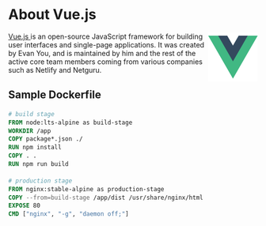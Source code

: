 # About Vue.js

<a target="_blank" rel="noopener noreferrer" href="https://vuejs.org/">
    <img alt="Vue.js Logo" align="right" src="/vue.js/logo.png" width="100px" />
</a>

[Vue.js ](https://vuejs.org/) is an open-source JavaScript framework for building user interfaces and single-page applications. It was created by Evan You, and is maintained by him and the rest of the active core team members coming from various companies such as Netlify and Netguru.

## Sample Dockerfile

```Dockerfile
# build stage
FROM node:lts-alpine as build-stage
WORKDIR /app
COPY package*.json ./
RUN npm install
COPY . .
RUN npm run build

# production stage
FROM nginx:stable-alpine as production-stage
COPY --from=build-stage /app/dist /usr/share/nginx/html
EXPOSE 80
CMD ["nginx", "-g", "daemon off;"]
```
